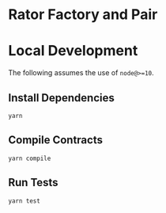 # Rator Factory and Pair

# Local Development

The following assumes the use of `node@>=10`.

## Install Dependencies

`yarn`

## Compile Contracts

`yarn compile`

## Run Tests

`yarn test`
